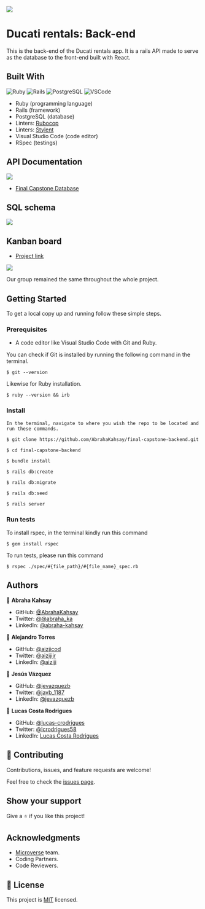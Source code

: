 ![](https://img.shields.io/badge/Microverse-blueviolet)

# Ducati rentals: Back-end
 This is the back-end of the Ducati rentals app. It is a rails API made to serve as the database to the front-end built with React.

## Built With
![Ruby](https://img.shields.io/badge/ruby-%23CC342D.svg?style=for-the-badge&logo=ruby&logoColor=white) ![Rails](https://img.shields.io/badge/rails-%23CC0000.svg?style=for-the-badge&logo=ruby-on-rails&logoColor=white) ![PostgreSQL](https://img.shields.io/badge/PostgreSQL-316192?style=for-the-badge&logo=postgresql&logoColor=white) ![VSCode](https://img.shields.io/badge/VSCode-0078D4?style=for-the-badge&logo=visual%20studio%20code&logoColor=white)
-  Ruby (programming language)
-  Rails (framework)
-  PostgreSQL (database)
-  Linters: [Rubocop](https://rubocop.org/)
-  Linters: [Stylent](https://stylelint.io/)
-  Visual Studio Code (code editor)
-  RSpec (testings) 

 ## API Documentation
 ![](./API.JPG)

- [Final Capstone Database](https://bikes-db.onrender.com/api-docs/index.html)

 ## SQL schema
 ![](./schema.JPG)

 ## Kanban board
 - [Project link](https://github.com/AbrahaKahsay/final-capstone-backend/projects/1)
 
 ![](https://user-images.githubusercontent.com/84423749/203654321-8fa0e497-98f6-407c-835b-d7dc7cec9f42.png)

 Our group remained the same throughout the whole project.

## Getting Started

To get a local copy up and running follow these simple steps.

### Prerequisites

-  A code editor like Visual Studio Code with Git and Ruby.

You can check if Git is installed by running the following command in the terminal.
```
$ git --version
```

Likewise for Ruby installation.
```
$ ruby --version && irb
```

### Install

    In the terminal, navigate to where you wish the repo to be located and run these commands.

```
$ git clone https://github.com/AbrahaKahsay/final-capstone-backend.git
```
```
$ cd final-capstone-backend
```
```
$ bundle install
```
```
$ rails db:create
```
```
$ rails db:migrate
```
```
$ rails db:seed
```
```
$ rails server
```

### Run tests

To install rspec, in the terminal kindly run this command

```
$ gem install rspec
```

To run tests, please run this command

```
$ rspec ./spec/#{file_path}/#{file_name}_spec.rb
```

## Authors

👤 **Abraha Kahsay**

- GitHub: [@AbrahaKahsay](https://github.com/AbrahaKahsay)
- Twitter: [@@abraha_ka](https://twitter.com/abraha_ka)
- LinkedIn: [@abraha-kahsay](https://www.linkedin.com/in/abraha-kahsay/)

👤 **Alejandro Torres**

- GitHub: [@aizjicod](https://github.com/aizjicod)
- Twitter: [@aizijijr](https://twitter.com/aizijijr)
- LinkedIn: [@aiziji](https://www.linkedin.com/in/aiziji/)

👤 **Jesús Vázquez**

- GitHub: [@jevazquezb](https://github.com/jevazquezb)
- Twitter: [@javb_1187](https://twitter.com/javb_1187)
- LinkedIn: [@jevazquezb](https://www.linkedin.com/in/jevazquezb)

👤 **Lucas Costa Rodrigues**

- GitHub: [@lucas-crodrigues](https://github.com/lucas-crodrigues)
- Twitter: [@lcrodrigues58](https://twitter.com/lcrodrigues58)
- LinkedIn: [Lucas Costa Rodrigues](https://www.linkedin.com/in/lucascostarodrigues/)

## 🤝 Contributing

Contributions, issues, and feature requests are welcome!

Feel free to check the [issues page](../../issues/).

## Show your support
Give a ⭐️ if you like this project!

## Acknowledgments

- [Microverse](https://github.com/microverseinc) team.
- Coding Partners.
- Code Reviewers.

## 📝 License

This project is [MIT](./LICENSE) licensed.
